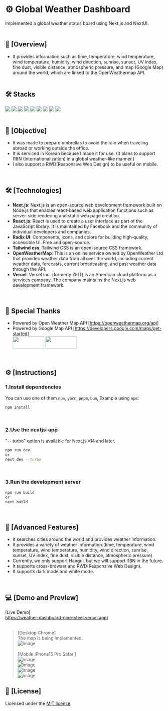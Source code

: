 # ⚙️ Global Weather Dashboard <br/>
 Implemented a global weather status board using Next.js and NextUI.
<br/>
<br/>

## 📢 [Overview]
- It provides information such as time, temperature, wind temperature, wind temperature, humidity, wind direction, sunrise, sunset, UV index, fine dust, visible distance, atmospheric pressure, and map (Google Map) around the world, which are linked to the OpenWeathermap API.
<br/><br/>

## 🛠️ Stacks
<img src="https://img.shields.io/badge/Next.js-000000?logo=Next.js&logoColor=white"/> <img src="https://img.shields.io/badge/React.js-%2320232a.svg?&logo=react&logoColor=%2361DAFB"/> <img src="https://img.shields.io/badge/radix%20ui-161618.svg?logo=radix-ui&logoColor=white" /> <img src="https://img.shields.io/badge/Tailwind CSS-06B6D4?logo=Tailwind CSS&logoColor=white"/> <img src="https://img.shields.io/badge/typescript-%23007ACC.svg?logo=typescript&logoColor=white"/> <img src="https://img.shields.io/badge/javascript-%23323330.svg?&logo=javascript&logoColor=%23F7DF1E"/> <img src="https://img.shields.io/badge/html5-%23E34F26.svg?&logo=html5&logoColor=white" /> <img src="https://img.shields.io/badge/CSS3-1572B6?logo=css3&logoColor=white"/> <img src="https://img.shields.io/badge/Vercel-000000?logo=Vercel&logoColor=white"/> <br/><br/>

## 🚩 [Objective]
- It was made to prepare umbrellas to avoid the rain when traveling abroad or working outside the office.
- It is serviced in Korean because I made it for use. (It plans to support I18N (Internationalization) in a global weather-like manner.)
- I also support a RWD(Responsive Web Design) to be useful on mobile.
<br/>

## 🛠️ [Technologies]
- **Next.js**: Next.js is an open-source web development framework built on Node.js that enables react-based web application functions such as server-side rendering and static web page creation.
- **React.js**: React is used to create a user interface as part of the JavaScript library. It is maintained by Facebook and the community of individual developers and companies.
- **Radix UI**: Components, icons, and colors for building high‑quality, accessible UI. Free and open-source.
- **Tailwind css**: Tailwind CSS is an open-source CSS framework.
- **OpenWeatherMap**: This is an online service owned by OpenWeather Ltd that provides weather data from all over the world, including current weather data, forecasts, current broadcasting, and past weather data through the API.
- **Vercel**: Vercel Inc. (formerly ZEIT) is an American cloud platform as a services company. The company maintains the Next.js web development framework.
<br/>

## 🙏 Special Thanks
- Powered by Open Weather Map API [https://openweathermap.org/api] <br/>
- Powered by Google Map API [https://developers.google.com/maps/get-started] <br/>
<img src="https://github.com/user-attachments/assets/9cbeb288-559d-4334-a3f5-3391a6ad8f3f" width=100 height=40 /> <img src="https://github.com/user-attachments/assets/8e51300c-c827-4ac0-98ee-c5eda5373bc4" width=100 height=40 />
<br/>

## ⚙️ [Instructions]

### 1.Install dependencies
You can use one of them `npm`, `yarn`, `pnpm`, `bun`, Example using `npm`:
```bash
npm install
```
<br/>

### 2.Use the nextjs-app
"-- turbo" option is available for Next.js v14 and later.
```bash
npm run dev
or
next dev --turbo
```
<br/>

### 3.Run the development server

```bash
npm run build
or
next build
```
<br/>

## 📌 [Advanced Features]
* It searches cities around the world and provides weather information. <br/>
* It provides a variety of weather information.(time, temperature, wind temperature, wind temperature, humidity, wind direction, sunrise, sunset, UV index, fine dust, visible distance, atmospheric pressure)
* Currently, we only support Hangul, but we will support i18N in the future.
* It supports cross-browser and RWD(Responsive Web Design).
* It supports dark mode and white mode.
<br/>

## 💻 [Demo and Preview]
[Live Demo] <br/>
https://weather-dashboard-nine-steel.vercel.app/ <br/><br/>

>
> [Desktop Chrome] <br/>
> The map is being implemented. <br/>
> ![image](https://github.com/user-attachments/assets/03ea259e-36cb-44d8-ad7b-1894dad51e13) <br/><br/>
> [Mobile iPhone15 Pro Safari] <br/>
> ![image](https://github.com/user-attachments/assets/bf190269-6919-4940-9c0f-0e1891315dde) <br/>
> ![image](https://github.com/user-attachments/assets/7fa8bcd6-1ebf-4eaa-98c3-ff88f29c1dd2) <br/>
> ![image](https://github.com/user-attachments/assets/58a81d7a-fe35-4331-a983-3f73aecf20db) <br/>
> ![image](https://github.com/user-attachments/assets/cbd544e4-55d3-4e02-90a0-9fa03c2cd4d8) <br/>
>

## 🔑 [License]
Licensed under the [MIT license](https://github.com/nextui-org/next-app-template/blob/main/LICENSE).

<br/>
<br/>
